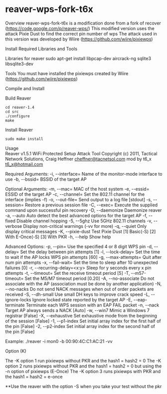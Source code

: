 # reaver-wps-fork-t6x

Overview
  reaver-wps-fork-t6x is a modification done from a fork of recover (https://code.google.com/p/reaver-wps/)
  This modified version uses the attack Pixie Dust to find the correct pin number of wps
  The attack used in this version was developed by Wiire (https://github.com/wiire/pixiewps)

Install Required Libraries and Tools

  Libraries for reaver
    sudo apt-get install libpcap-dev aircrack-ng sqlite3 libsqlite3-dev
    
  Tools
    You must have installed the pixiewps created by Wiire (https://github.com/wiire/pixiewps)


Compile and Install

  Build Reaver

    cd reaver-1.4
    cd src
    ./configure
    make

  Install Reaver

    sudo make install
    
Usage    
  Reaver v1.5.1 WiFi Protected Setup Attack Tool
  Copyright (c) 2011, Tactical Network Solutions, Craig Heffner <cheffner@tacnetsol.com>
  mod by t6_x <t6_x@hotmail.com>

  Required Arguments:
        -i, --interface=<wlan>          Name of the monitor-mode interface to use
        -b, --bssid=<mac>               BSSID of the target AP

  Optional Arguments:
        -m, --mac=<mac>                 MAC of the host system
        -e, --essid=<ssid>              ESSID of the target AP
        -c, --channel=<channel>         Set the 802.11 channel for the interface (implies -f)
        -o, --out-file=<file>           Send output to a log file [stdout]
        -s, --session=<file>            Restore a previous session file
        -C, --exec=<command>            Execute the supplied command upon successful pin recovery
        -D, --daemonize                 Daemonize reaver
        -a, --auto                      Auto detect the best advanced options for the target AP
        -f, --fixed                     Disable channel hopping
        -5, --5ghz                      Use 5GHz 802.11 channels
        -v, --verbose                   Display non-critical warnings (-vv for more)
        -q, --quiet                     Only display critical messages
        -K, --pixie-dust                Test Pixie Dust [1] Basic(-S) [2] With E-Once(-S) [3] With PKR
        -h, --help                      Show help

  Advanced Options:
        -p, --pin=<wps pin>             Use the specified 4 or 8 digit WPS pin
        -d, --delay=<seconds>           Set the delay between pin attempts [1]
        -l, --lock-delay=<seconds>      Set the time to wait if the AP locks WPS pin attempts [60]
        -g, --max-attempts=<num>        Quit after num pin attempts
        -x, --fail-wait=<seconds>       Set the time to sleep after 10 unexpected failures [0]
        -r, --recurring-delay=<x:y>     Sleep for y seconds every x pin attempts
        -t, --timeout=<seconds>         Set the receive timeout period [5]
        -T, --m57-timeout=<seconds>     Set the M5/M7 timeout period [0.20]
        -A, --no-associate              Do not associate with the AP (association must be done by another application)
        -N, --no-nacks                  Do not send NACK messages when out of order packets are received
        -S, --dh-small                  Use small DH keys to improve crack speed
        -L, --ignore-locks              Ignore locked state reported by the target AP
        -E, --eap-terminate             Terminate each WPS session with an EAP FAIL packet
        -n, --nack                      Target AP always sends a NACK [Auto]
        -w, --win7                      Mimic a Windows 7 registrar [False]
        -X, --exhaustive                Set exhaustive mode from the beginning of the session [False]
        -1, --p1-index                  Set initial array index for the first half of the pin [False]
        -2, --p2-index                  Set initial array index for the second half of the pin [False]

  Example:
        ./reaver -i mon0 -b 00:90:4C:C1:AC:21 -vv
        
        

Option (K)

  The -K option 1 run pixiewps without PKR and the hash1 = hash2 = 0
  The -K option 2 runs pixiewps without PKR and the hash1 = hash2 = 0 but using the -n option of pixiewps (E-Once)
  The -K option 3 runs pixiewps with PKR and the hash1 = hash2 = e-once


  **Use the reaver with the option -S when you take your test without the pkr
